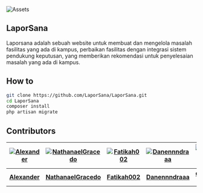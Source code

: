 ![Assets](Asset/laporsana.png)

## LaporSana 
Laporsana adalah sebuah website untuk membuat dan mengelola masalah fasilitas yang ada di 
kampus, perbaikan fasilitas dengan integrasi sistem pendukung keputusan, yang memberikan rekomendasi
untuk penyelesaian masalah yang ada di kampus.

## How to
```bash
git clone https://github.com/LaporSana/LaporSana.git
cd LaporSana
composer install
php artisan migrate

```
## Contributors

| [![Alexander](https://github.com/AlexanderDev2004.png?size=80)](https://github.com/AlexanderDev2004) | [![NathanaelGracedo](https://github.com/NathanaelGracedo.png?size=80)](https://github.com/NathanaelGracedo) | [![Fatikah002](https://github.com/Fatikah002.png?size=80)](https://github.com/Fatikah002) | [![Danennndraaa](https://github.com/Danennndraaa.png?size=80)](https://github.com/Danennndraaa) | [![om-ica](https://github.com/om-ica.png?size=80)](https://github.com/om-ica) |
|:---:|:---:|:---:|:---:|:---:|
| [**Alexander**](https://github.com/AlexanderDev2004) | [**NathanaelGracedo**](https://github.com/NathanaelGracedo) | [**Fatikah002**](https://github.com/Fatikah002) | [**Danennndraaa**](https://github.com/Danennndraaa) | [**om-ica**](https://github.com/om-ica) |

